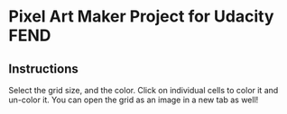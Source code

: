 # Pixel Art Maker Project for Udacity FEND

## Instructions

Select the grid size, and the color.
Click on individual cells to color it and un-color it.
You can open the grid as an image in a new tab as well!